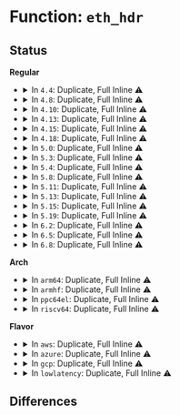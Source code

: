# Function: <code>eth_hdr</code>

## Status
<b>Regular</b>
<ul>
<li>
<details>
<summary>In <code>4.4</code>: Duplicate, Full Inline ⚠️</summary>

**Collision:** Static Duplication

**Inline:** Full

**Transformation:** False

**Instances:**

```
In net/core/flow_dissector.c (0)
Location: include/linux/if_ether.h:26
Inline: True
```
```
In net/core/dev.c (0)
Location: include/linux/if_ether.h:26
Inline: True
```
```
In net/ethernet/eth.c (0)
Location: include/linux/if_ether.h:26
Inline: True
```
```
In net/packet/af_packet.c (0)
Location: include/linux/if_ether.h:26
Inline: True
```
```
In net/8021q/vlan_core.c (0)
Location: include/linux/if_ether.h:26
Inline: True
```
</details>
</li>
<li>
<details>
<summary>In <code>4.8</code>: Duplicate, Full Inline ⚠️</summary>

**Collision:** Static Duplication

**Inline:** Full

**Transformation:** False

**Instances:**

```
In net/core/flow_dissector.c (ffffffff81779832)
Location: include/linux/if_ether.h:26
Inline: True
Inline callers:
  - net/core/flow_dissector.c:__skb_flow_dissect
```
```
In net/core/dev.c (ffffffff8177fe6e)
Location: include/linux/if_ether.h:26
Inline: True
Inline callers:
  - net/core/dev.c:__dev_forward_skb
```
```
In net/ethernet/eth.c (ffffffff817aca85)
Location: include/linux/if_ether.h:26
Inline: True
Inline callers:
  - net/ethernet/eth.c:eth_header_parse
```
```
In net/packet/af_packet.c (ffffffff81879c87)
Location: include/linux/if_ether.h:26
Inline: True
Inline callers:
  - net/packet/af_packet.c:packet_sendmsg
  - net/packet/af_packet.c:tpacket_snd
  - net/packet/af_packet.c:tpacket_snd
  - net/packet/af_packet.c:packet_sendmsg_spkt
```
```
In net/8021q/vlan_core.c (ffffffff8187b1c4)
Location: include/linux/if_ether.h:26
Inline: True
Inline callers:
  - net/8021q/vlan_core.c:vlan_do_receive
```
</details>
</li>
<li>
<details>
<summary>In <code>4.10</code>: Duplicate, Full Inline ⚠️</summary>

**Collision:** Static Duplication

**Inline:** Full

**Transformation:** False

**Instances:**

```
In net/core/flow_dissector.c (ffffffff817a694a)
Location: include/linux/if_ether.h:26
Inline: True
Inline callers:
  - net/core/flow_dissector.c:__skb_flow_dissect
```
```
In net/core/dev.c (ffffffff817ad53d)
Location: include/linux/if_ether.h:26
Inline: True
Inline callers:
  - net/core/dev.c:__dev_forward_skb
```
```
In net/ethernet/eth.c (ffffffff817dc075)
Location: include/linux/if_ether.h:26
Inline: True
Inline callers:
  - net/ethernet/eth.c:eth_header_parse
```
```
In net/packet/af_packet.c (ffffffff818ae384)
Location: include/linux/if_ether.h:26
Inline: True
Inline callers:
  - net/packet/af_packet.c:packet_sendmsg
  - net/packet/af_packet.c:tpacket_snd
  - net/packet/af_packet.c:tpacket_snd
  - net/packet/af_packet.c:packet_sendmsg_spkt
```
```
In net/8021q/vlan_core.c (ffffffff818afa84)
Location: include/linux/if_ether.h:26
Inline: True
Inline callers:
  - net/8021q/vlan_core.c:vlan_do_receive
```
</details>
</li>
<li>
<details>
<summary>In <code>4.13</code>: Duplicate, Full Inline ⚠️</summary>

**Collision:** Static Duplication

**Inline:** Full

**Transformation:** False

**Instances:**

```
In net/core/flow_dissector.c (ffffffff817c4afe)
Location: include/linux/if_ether.h:26
Inline: True
Inline callers:
  - net/core/flow_dissector.c:__skb_flow_dissect
```
```
In net/core/dev.c (ffffffff817cc0ed)
Location: include/linux/if_ether.h:26
Inline: True
Inline callers:
  - net/core/dev.c:__dev_forward_skb
```
```
In net/ethernet/eth.c (ffffffff817fb675)
Location: include/linux/if_ether.h:26
Inline: True
Inline callers:
  - net/ethernet/eth.c:eth_header_parse
```
```
In net/packet/af_packet.c (ffffffff818d4d8b)
Location: include/linux/if_ether.h:26
Inline: True
Inline callers:
  - net/packet/af_packet.c:packet_sendmsg
  - net/packet/af_packet.c:tpacket_snd
  - net/packet/af_packet.c:tpacket_snd
  - net/packet/af_packet.c:packet_sendmsg_spkt
```
```
In net/8021q/vlan_core.c (ffffffff818d624c)
Location: include/linux/if_ether.h:26
Inline: True
Inline callers:
  - net/8021q/vlan_core.c:vlan_do_receive
```
</details>
</li>
<li>
<details>
<summary>In <code>4.15</code>: Duplicate, Full Inline ⚠️</summary>

**Collision:** Static Duplication

**Inline:** Full

**Transformation:** False

**Instances:**

```
In net/core/flow_dissector.c (ffffffff8183e451)
Location: include/linux/if_ether.h:26
Inline: True
Inline callers:
  - net/core/flow_dissector.c:__skb_flow_dissect
```
```
In net/core/dev.c (ffffffff81845739)
Location: include/linux/if_ether.h:26
Inline: True
Inline callers:
  - net/core/dev.c:__dev_forward_skb
```
```
In net/ethernet/eth.c (ffffffff81879025)
Location: include/linux/if_ether.h:26
Inline: True
Inline callers:
  - net/ethernet/eth.c:eth_header_parse
```
```
In net/ipv6/addrconf.c (ffffffff81915f78)
Location: include/linux/if_ether.h:26
Inline: True
Inline callers:
  - net/ipv6/addrconf.c:addrconf_dad_failure
```
```
In net/ipv6/ndisc.c (ffffffff81929196)
Location: include/linux/if_ether.h:26
Inline: True
Inline callers:
  - net/ipv6/ndisc.c:ndisc_recv_na
```
```
In net/packet/af_packet.c (ffffffff8195980d)
Location: include/linux/if_ether.h:26
Inline: True
Inline callers:
  - net/packet/af_packet.c:packet_sendmsg
  - net/packet/af_packet.c:tpacket_snd
  - net/packet/af_packet.c:tpacket_snd
  - net/packet/af_packet.c:packet_sendmsg_spkt
```
```
In net/8021q/vlan_core.c (ffffffff8195bf14)
Location: include/linux/if_ether.h:26
Inline: True
Inline callers:
  - net/8021q/vlan_core.c:vlan_do_receive
```
</details>
</li>
<li>
<details>
<summary>In <code>4.18</code>: Duplicate, Full Inline ⚠️</summary>

**Collision:** Static Duplication

**Inline:** Full

**Transformation:** False

**Instances:**

```
In net/core/flow_dissector.c (ffffffff81888c8b)
Location: include/linux/if_ether.h:26
Inline: True
Inline callers:
  - net/core/flow_dissector.c:__skb_flow_dissect
```
```
In net/core/dev.c (ffffffff8188ed20)
Location: include/linux/if_ether.h:26
Inline: True
Inline callers:
  - net/core/dev.c:__dev_forward_skb
```
```
In net/ethernet/eth.c (ffffffff818caa15)
Location: include/linux/if_ether.h:26
Inline: True
Inline callers:
  - net/ethernet/eth.c:eth_header_parse
```
```
In net/ipv6/addrconf.c (ffffffff8196f442)
Location: include/linux/if_ether.h:26
Inline: True
Inline callers:
  - net/ipv6/addrconf.c:addrconf_dad_failure
```
```
In net/ipv6/ndisc.c (ffffffff8198295f)
Location: include/linux/if_ether.h:26
Inline: True
Inline callers:
  - net/ipv6/ndisc.c:ndisc_recv_na
```
```
In net/packet/af_packet.c (ffffffff819b04b4)
Location: include/linux/if_ether.h:26
Inline: True
Inline callers:
  - net/packet/af_packet.c:packet_sendmsg
  - net/packet/af_packet.c:tpacket_snd
  - net/packet/af_packet.c:tpacket_snd
  - net/packet/af_packet.c:packet_sendmsg_spkt
```
```
In net/8021q/vlan_core.c (ffffffff819b561a)
Location: include/linux/if_ether.h:26
Inline: True
Inline callers:
  - net/8021q/vlan_core.c:vlan_do_receive
```
</details>
</li>
<li>
<details>
<summary>In <code>5.0</code>: Duplicate, Full Inline ⚠️</summary>

**Collision:** Static Duplication

**Inline:** Full

**Transformation:** False

**Instances:**

```
In net/core/flow_dissector.c (ffffffff818aa0a7)
Location: include/linux/if_ether.h:26
Inline: True
Inline callers:
  - net/core/flow_dissector.c:__skb_flow_dissect
```
```
In net/core/dev.c (ffffffff818afdc0)
Location: include/linux/if_ether.h:26
Inline: True
Inline callers:
  - net/core/dev.c:__dev_forward_skb
```
```
In net/ethernet/eth.c (ffffffff818f5ae5)
Location: include/linux/if_ether.h:26
Inline: True
Inline callers:
  - net/ethernet/eth.c:eth_header_parse
```
```
In net/ipv6/addrconf.c (ffffffff819a4ff2)
Location: include/linux/if_ether.h:26
Inline: True
Inline callers:
  - net/ipv6/addrconf.c:addrconf_dad_failure
```
```
In net/ipv6/ndisc.c (ffffffff819b8fff)
Location: include/linux/if_ether.h:26
Inline: True
Inline callers:
  - net/ipv6/ndisc.c:ndisc_recv_na
```
```
In net/packet/af_packet.c (ffffffff819e7cbb)
Location: include/linux/if_ether.h:26
Inline: True
Inline callers:
  - net/packet/af_packet.c:packet_sendmsg
  - net/packet/af_packet.c:tpacket_snd
  - net/packet/af_packet.c:tpacket_snd
  - net/packet/af_packet.c:packet_sendmsg_spkt
```
```
In net/8021q/vlan_core.c (ffffffff819ec8e5)
Location: include/linux/if_ether.h:26
Inline: True
Inline callers:
  - net/8021q/vlan_core.c:vlan_do_receive
```
</details>
</li>
<li>
<details>
<summary>In <code>5.3</code>: Duplicate, Full Inline ⚠️</summary>

**Collision:** Static Duplication

**Inline:** Full

**Transformation:** False

**Instances:**

```
In net/core/skbuff.c (ffffffff818ea436)
Location: include/linux/if_ether.h:22
Inline: True
Inline callers:
  - net/core/skbuff.c:skb_mpls_push
```
```
In net/core/flow_dissector.c (ffffffff818f5389)
Location: include/linux/if_ether.h:22
Inline: True
Inline callers:
  - net/core/flow_dissector.c:__skb_flow_dissect
```
```
In net/core/dev.c (ffffffff818fbc1c)
Location: include/linux/if_ether.h:22
Inline: True
Inline callers:
  - net/core/dev.c:__dev_forward_skb
```
```
In net/ethernet/eth.c (ffffffff81955115)
Location: include/linux/if_ether.h:22
Inline: True
Inline callers:
  - net/ethernet/eth.c:eth_header_parse_protocol
  - net/ethernet/eth.c:eth_header_parse
```
```
In net/xfrm/xfrm_input.c (ffffffff819f4f33)
Location: include/linux/if_ether.h:22
Inline: True
```
```
In net/ipv6/addrconf.c (ffffffff81a11432)
Location: include/linux/if_ether.h:22
Inline: True
Inline callers:
  - net/ipv6/addrconf.c:addrconf_dad_failure
```
```
In net/ipv6/ndisc.c (ffffffff81a27b09)
Location: include/linux/if_ether.h:22
Inline: True
Inline callers:
  - net/ipv6/ndisc.c:ndisc_recv_na
```
```
In net/packet/af_packet.c (ffffffff81a54852)
Location: include/linux/if_ether.h:22
Inline: True
Inline callers:
  - net/packet/af_packet.c:packet_snd
  - net/packet/af_packet.c:tpacket_snd
  - net/packet/af_packet.c:packet_sendmsg_spkt
```
```
In net/8021q/vlan_core.c (ffffffff81a5ba8f)
Location: include/linux/if_ether.h:22
Inline: True
Inline callers:
  - net/8021q/vlan_core.c:vlan_do_receive
```
</details>
</li>
<li>
<details>
<summary>In <code>5.4</code>: Duplicate, Full Inline ⚠️</summary>

**Collision:** Static Duplication

**Inline:** Full

**Transformation:** False

**Instances:**

```
In net/core/skbuff.c (ffffffff8191c5b2)
Location: include/linux/if_ether.h:22
Inline: True
Inline callers:
  - net/core/skbuff.c:skb_mpls_push
```
```
In net/core/flow_dissector.c (ffffffff81927267)
Location: include/linux/if_ether.h:22
Inline: True
Inline callers:
  - net/core/flow_dissector.c:__skb_flow_dissect
```
```
In net/core/dev.c (ffffffff8192e1ec)
Location: include/linux/if_ether.h:22
Inline: True
Inline callers:
  - net/core/dev.c:__dev_forward_skb
```
```
In net/ethernet/eth.c (ffffffff8198b5b5)
Location: include/linux/if_ether.h:22
Inline: True
Inline callers:
  - net/ethernet/eth.c:eth_header_parse_protocol
  - net/ethernet/eth.c:eth_header_parse
```
```
In net/xfrm/xfrm_input.c (ffffffff81a2bbe3)
Location: include/linux/if_ether.h:22
Inline: True
```
```
In net/ipv6/addrconf.c (ffffffff81a480a1)
Location: include/linux/if_ether.h:22
Inline: True
Inline callers:
  - net/ipv6/addrconf.c:addrconf_dad_failure
```
```
In net/ipv6/ndisc.c (ffffffff81a5e569)
Location: include/linux/if_ether.h:22
Inline: True
Inline callers:
  - net/ipv6/ndisc.c:ndisc_recv_na
```
```
In net/packet/af_packet.c (ffffffff81a8b442)
Location: include/linux/if_ether.h:22
Inline: True
Inline callers:
  - net/packet/af_packet.c:packet_snd
  - net/packet/af_packet.c:tpacket_snd
  - net/packet/af_packet.c:packet_sendmsg_spkt
```
```
In net/8021q/vlan_core.c (ffffffff81a92808)
Location: include/linux/if_ether.h:22
Inline: True
Inline callers:
  - net/8021q/vlan_core.c:vlan_do_receive
```
</details>
</li>
<li>
<details>
<summary>In <code>5.8</code>: Duplicate, Full Inline ⚠️</summary>

**Collision:** Static Duplication

**Inline:** Full

**Transformation:** False

**Instances:**

```
In net/core/skbuff.c (ffffffff819f0709)
Location: include/linux/if_ether.h:22
Inline: True
Inline callers:
  - net/core/skbuff.c:skb_mpls_push
```
```
In net/core/flow_dissector.c (ffffffff819fb6c4)
Location: include/linux/if_ether.h:22
Inline: True
Inline callers:
  - net/core/flow_dissector.c:__skb_flow_dissect
```
```
In net/core/dev.c (ffffffff81a023a9)
Location: include/linux/if_ether.h:22
Inline: True
Inline callers:
  - net/core/dev.c:__dev_forward_skb
```
```
In net/ethernet/eth.c (ffffffff81a632b5)
Location: include/linux/if_ether.h:22
Inline: True
Inline callers:
  - net/ethernet/eth.c:eth_header_parse_protocol
  - net/ethernet/eth.c:eth_header_parse
```
```
In net/xfrm/xfrm_input.c (ffffffff81b1ddc2)
Location: include/linux/if_ether.h:22
Inline: True
Inline callers:
  - net/xfrm/xfrm_input.c:xfrm6_remove_tunnel_encap
  - net/xfrm/xfrm_input.c:xfrm4_remove_tunnel_encap
```
```
In net/ipv6/addrconf.c (ffffffff81b3eb6b)
Location: include/linux/if_ether.h:22
Inline: True
Inline callers:
  - net/ipv6/addrconf.c:addrconf_dad_failure
```
```
In net/ipv6/ndisc.c (ffffffff81b5733f)
Location: include/linux/if_ether.h:22
Inline: True
Inline callers:
  - net/ipv6/ndisc.c:ndisc_recv_na
```
```
In net/packet/af_packet.c (ffffffff81b87260)
Location: include/linux/if_ether.h:22
Inline: True
Inline callers:
  - net/packet/af_packet.c:packet_snd
  - net/packet/af_packet.c:tpacket_snd
  - net/packet/af_packet.c:packet_sendmsg_spkt
```
```
In net/8021q/vlan_core.c (ffffffff81b8dcbb)
Location: include/linux/if_ether.h:22
Inline: True
Inline callers:
  - net/8021q/vlan_core.c:vlan_do_receive
```
</details>
</li>
<li>
<details>
<summary>In <code>5.11</code>: Duplicate, Full Inline ⚠️</summary>

**Collision:** Static Duplication

**Inline:** Full

**Transformation:** False

**Instances:**

```
In net/core/skbuff.c (ffffffff819f045e)
Location: include/linux/if_ether.h:22
Inline: True
Inline callers:
  - net/core/skbuff.c:skb_mpls_push
```
```
In net/core/flow_dissector.c (ffffffff819fb39d)
Location: include/linux/if_ether.h:22
Inline: True
Inline callers:
  - net/core/flow_dissector.c:__skb_flow_dissect
```
```
In net/core/dev.c (ffffffff81a02ba9)
Location: include/linux/if_ether.h:22
Inline: True
Inline callers:
  - net/core/dev.c:__dev_forward_skb
```
```
In net/core/filter.c (ffffffff81a30fe0)
Location: include/linux/if_ether.h:22
Inline: True
Inline callers:
  - net/core/filter.c:__bpf_redirect_neigh
```
```
In net/ethernet/eth.c (ffffffff81a6b405)
Location: include/linux/if_ether.h:22
Inline: True
Inline callers:
  - net/ethernet/eth.c:eth_header_parse_protocol
  - net/ethernet/eth.c:eth_header_parse
```
```
In net/xfrm/xfrm_input.c (ffffffff81b2c690)
Location: include/linux/if_ether.h:22
Inline: True
Inline callers:
  - net/xfrm/xfrm_input.c:xfrm6_remove_tunnel_encap
  - net/xfrm/xfrm_input.c:xfrm4_remove_tunnel_encap
```
```
In net/ipv6/addrconf.c (ffffffff81c32c15)
Location: include/linux/if_ether.h:22
Inline: True
Inline callers:
  - net/ipv6/addrconf.c:addrconf_dad_failure
```
```
In net/ipv6/ndisc.c (ffffffff81c32e3c)
Location: include/linux/if_ether.h:22
Inline: True
Inline callers:
  - net/ipv6/ndisc.c:ndisc_recv_na
```
```
In net/packet/af_packet.c (ffffffff81b96db9)
Location: include/linux/if_ether.h:22
Inline: True
Inline callers:
  - net/packet/af_packet.c:packet_snd
  - net/packet/af_packet.c:tpacket_snd
  - net/packet/af_packet.c:packet_sendmsg_spkt
```
```
In net/8021q/vlan_core.c (ffffffff81b9d98a)
Location: include/linux/if_ether.h:22
Inline: True
Inline callers:
  - net/8021q/vlan_core.c:vlan_do_receive
```
</details>
</li>
<li>
<details>
<summary>In <code>5.13</code>: Duplicate, Full Inline ⚠️</summary>

**Collision:** Static Duplication

**Inline:** Full

**Transformation:** False

**Instances:**

```
In net/core/skbuff.c (ffffffff819d4da2)
Location: include/linux/if_ether.h:22
Inline: True
Inline callers:
  - net/core/skbuff.c:skb_mpls_push
```
```
In net/core/flow_dissector.c (ffffffff819e161b)
Location: include/linux/if_ether.h:22
Inline: True
Inline callers:
  - net/core/flow_dissector.c:__skb_flow_dissect
```
```
In net/core/dev.c (ffffffff819e71b7)
Location: include/linux/if_ether.h:22
Inline: True
Inline callers:
  - net/core/dev.c:__dev_forward_skb2
```
```
In net/core/filter.c (ffffffff81a18020)
Location: include/linux/if_ether.h:22
Inline: True
Inline callers:
  - net/core/filter.c:__bpf_redirect_neigh
```
```
In net/ethernet/eth.c (ffffffff81a53b25)
Location: include/linux/if_ether.h:22
Inline: True
Inline callers:
  - net/ethernet/eth.c:eth_header_parse_protocol
  - net/ethernet/eth.c:eth_header_parse
```
```
In net/xfrm/xfrm_input.c (ffffffff81b1a2ec)
Location: include/linux/if_ether.h:22
Inline: True
Inline callers:
  - net/xfrm/xfrm_input.c:xfrm6_remove_tunnel_encap
  - net/xfrm/xfrm_input.c:xfrm4_remove_tunnel_encap
```
```
In net/ipv6/addrconf.c (ffffffff81c24f3b)
Location: include/linux/if_ether.h:22
Inline: True
Inline callers:
  - net/ipv6/addrconf.c:addrconf_dad_failure
```
```
In net/ipv6/ndisc.c (ffffffff81c2513d)
Location: include/linux/if_ether.h:22
Inline: True
Inline callers:
  - net/ipv6/ndisc.c:ndisc_recv_na
```
```
In net/packet/af_packet.c (ffffffff81b85dbe)
Location: include/linux/if_ether.h:22
Inline: True
Inline callers:
  - net/packet/af_packet.c:packet_snd
  - net/packet/af_packet.c:tpacket_snd
  - net/packet/af_packet.c:packet_sendmsg_spkt
```
```
In net/8021q/vlan_core.c (ffffffff81b8cab3)
Location: include/linux/if_ether.h:22
Inline: True
Inline callers:
  - net/8021q/vlan_core.c:vlan_do_receive
```
</details>
</li>
<li>
<details>
<summary>In <code>5.15</code>: Duplicate, Full Inline ⚠️</summary>

**Collision:** Static Duplication

**Inline:** Full

**Transformation:** False

**Instances:**

```
In net/core/skbuff.c (ffffffff81a84b32)
Location: include/linux/if_ether.h:22
Inline: True
Inline callers:
  - net/core/skbuff.c:skb_mpls_push
```
```
In net/core/flow_dissector.c (ffffffff81a91a5c)
Location: include/linux/if_ether.h:22
Inline: True
Inline callers:
  - net/core/flow_dissector.c:__skb_flow_dissect
```
```
In net/core/dev.c (ffffffff81a97b67)
Location: include/linux/if_ether.h:22
Inline: True
Inline callers:
  - net/core/dev.c:__dev_forward_skb2
```
```
In net/core/filter.c (ffffffff81acb730)
Location: include/linux/if_ether.h:22
Inline: True
Inline callers:
  - net/core/filter.c:__bpf_redirect_neigh
```
```
In net/ethernet/eth.c (ffffffff81b0c835)
Location: include/linux/if_ether.h:22
Inline: True
Inline callers:
  - net/ethernet/eth.c:eth_header_parse_protocol
  - net/ethernet/eth.c:eth_header_parse
```
```
In net/xfrm/xfrm_input.c (ffffffff81bde90c)
Location: include/linux/if_ether.h:22
Inline: True
Inline callers:
  - net/xfrm/xfrm_input.c:xfrm6_remove_tunnel_encap
  - net/xfrm/xfrm_input.c:xfrm4_remove_tunnel_encap
```
```
In net/ipv6/addrconf.c (ffffffff81d3fa4c)
Location: include/linux/if_ether.h:22
Inline: True
Inline callers:
  - net/ipv6/addrconf.c:addrconf_dad_failure
```
```
In net/ipv6/ndisc.c (ffffffff81d4052a)
Location: include/linux/if_ether.h:22
Inline: True
Inline callers:
  - net/ipv6/ndisc.c:ndisc_recv_na
```
```
In net/packet/af_packet.c (ffffffff81c52164)
Location: include/linux/if_ether.h:22
Inline: True
Inline callers:
  - net/packet/af_packet.c:packet_snd
  - net/packet/af_packet.c:tpacket_snd
  - net/packet/af_packet.c:packet_sendmsg_spkt
```
```
In net/8021q/vlan_core.c (ffffffff81c58e73)
Location: include/linux/if_ether.h:22
Inline: True
Inline callers:
  - net/8021q/vlan_core.c:vlan_do_receive
```
</details>
</li>
<li>
<details>
<summary>In <code>5.19</code>: Duplicate, Full Inline ⚠️</summary>

**Collision:** Static Duplication

**Inline:** Full

**Transformation:** False

**Instances:**

```
In net/core/skbuff.c (ffffffff81bfab18)
Location: include/linux/if_ether.h:22
Inline: True
Inline callers:
  - net/core/skbuff.c:skb_mpls_push
```
```
In net/core/flow_dissector.c (ffffffff81c07caa)
Location: include/linux/if_ether.h:22
Inline: True
Inline callers:
  - net/core/flow_dissector.c:__skb_flow_dissect
```
```
In net/core/dev.c (ffffffff81c1171b)
Location: include/linux/if_ether.h:22
Inline: True
Inline callers:
  - net/core/dev.c:__dev_forward_skb2
```
```
In net/core/filter.c (ffffffff81c47350)
Location: include/linux/if_ether.h:22
Inline: True
Inline callers:
  - net/core/filter.c:__bpf_redirect_neigh
```
```
In net/ethernet/eth.c (ffffffff81c93165)
Location: include/linux/if_ether.h:22
Inline: True
Inline callers:
  - net/ethernet/eth.c:eth_header_parse_protocol
  - net/ethernet/eth.c:eth_header_parse
```
```
In net/xfrm/xfrm_input.c (ffffffff81d75762)
Location: include/linux/if_ether.h:22
Inline: True
Inline callers:
  - net/xfrm/xfrm_input.c:xfrm6_remove_tunnel_encap
  - net/xfrm/xfrm_input.c:xfrm4_remove_tunnel_encap
```
```
In net/ipv6/addrconf.c (ffffffff81f0c3c0)
Location: include/linux/if_ether.h:22
Inline: True
Inline callers:
  - net/ipv6/addrconf.c:addrconf_dad_failure
```
```
In net/ipv6/ndisc.c (ffffffff81f0cef5)
Location: include/linux/if_ether.h:22
Inline: True
Inline callers:
  - net/ipv6/ndisc.c:ndisc_recv_na
```
```
In net/packet/af_packet.c (ffffffff81df44c9)
Location: include/linux/if_ether.h:22
Inline: True
Inline callers:
  - net/packet/af_packet.c:packet_snd
  - net/packet/af_packet.c:tpacket_snd
  - net/packet/af_packet.c:packet_sendmsg_spkt
```
```
In net/8021q/vlan_core.c (ffffffff81dfa526)
Location: include/linux/if_ether.h:22
Inline: True
Inline callers:
  - net/8021q/vlan_core.c:vlan_do_receive
```
</details>
</li>
<li>
<details>
<summary>In <code>6.2</code>: Duplicate, Full Inline ⚠️</summary>

**Collision:** Static Duplication

**Inline:** Full

**Transformation:** False

**Instances:**

```
In net/core/skbuff.c (ffffffff81da99a9)
Location: include/linux/if_ether.h:22
Inline: True
Inline callers:
  - net/core/skbuff.c:skb_mpls_push
```
```
In net/core/flow_dissector.c (ffffffff81db7766)
Location: include/linux/if_ether.h:22
Inline: True
Inline callers:
  - net/core/flow_dissector.c:__skb_flow_dissect
```
```
In net/core/dev.c (ffffffff81dc12cc)
Location: include/linux/if_ether.h:22
Inline: True
Inline callers:
  - net/core/dev.c:__dev_forward_skb2
```
```
In net/core/filter.c (ffffffff81dfb8b0)
Location: include/linux/if_ether.h:22
Inline: True
Inline callers:
  - net/core/filter.c:__bpf_redirect_neigh
```
```
In net/ethernet/eth.c (ffffffff81e4e7a5)
Location: include/linux/if_ether.h:22
Inline: True
Inline callers:
  - net/ethernet/eth.c:eth_header_parse_protocol
  - net/ethernet/eth.c:eth_header_parse
```
```
In net/xfrm/xfrm_input.c (ffffffff81f41d7f)
Location: include/linux/if_ether.h:22
Inline: True
Inline callers:
  - net/xfrm/xfrm_input.c:xfrm6_remove_tunnel_encap
  - net/xfrm/xfrm_input.c:xfrm4_remove_tunnel_encap
```
```
In net/ipv6/addrconf.c (ffffffff81f68a5f)
Location: include/linux/if_ether.h:22
Inline: True
Inline callers:
  - net/ipv6/addrconf.c:addrconf_dad_failure
```
```
In net/ipv6/ndisc.c (ffffffff81f8470a)
Location: include/linux/if_ether.h:22
Inline: True
Inline callers:
  - net/ipv6/ndisc.c:ndisc_recv_na
```
```
In net/packet/af_packet.c (ffffffff81fc923c)
Location: include/linux/if_ether.h:22
Inline: True
Inline callers:
  - net/packet/af_packet.c:packet_snd
  - net/packet/af_packet.c:tpacket_snd
  - net/packet/af_packet.c:packet_sendmsg_spkt
```
```
In net/8021q/vlan_core.c (ffffffff81fcec47)
Location: include/linux/if_ether.h:22
Inline: True
Inline callers:
  - net/8021q/vlan_core.c:vlan_do_receive
```
</details>
</li>
<li>
<details>
<summary>In <code>6.5</code>: Duplicate, Full Inline ⚠️</summary>

**Collision:** Static Duplication

**Inline:** Full

**Transformation:** False

**Instances:**

```
In net/core/skbuff.c (ffffffff81e184a9)
Location: include/linux/if_ether.h:22
Inline: True
Inline callers:
  - net/core/skbuff.c:skb_mpls_push
```
```
In net/core/flow_dissector.c (ffffffff81e27d12)
Location: include/linux/if_ether.h:22
Inline: True
Inline callers:
  - net/core/flow_dissector.c:__skb_flow_dissect
```
```
In net/core/dev.c (ffffffff81e310ec)
Location: include/linux/if_ether.h:22
Inline: True
Inline callers:
  - net/core/dev.c:__dev_forward_skb2
```
```
In net/core/filter.c (ffffffff81e6c7b0)
Location: include/linux/if_ether.h:22
Inline: True
Inline callers:
  - net/core/filter.c:__bpf_redirect_neigh
```
```
In net/ethernet/eth.c (ffffffff81ea9e45)
Location: include/linux/if_ether.h:22
Inline: True
Inline callers:
  - net/ethernet/eth.c:eth_header_parse_protocol
  - net/ethernet/eth.c:eth_header_parse
```
```
In net/xfrm/xfrm_input.c (ffffffff81fa1611)
Location: include/linux/if_ether.h:22
Inline: True
Inline callers:
  - net/xfrm/xfrm_input.c:xfrm6_remove_tunnel_encap
  - net/xfrm/xfrm_input.c:xfrm4_remove_tunnel_encap
```
```
In net/ipv6/addrconf.c (ffffffff81fc8b3c)
Location: include/linux/if_ether.h:22
Inline: True
Inline callers:
  - net/ipv6/addrconf.c:addrconf_dad_failure
```
```
In net/ipv6/ndisc.c (ffffffff81fe4a57)
Location: include/linux/if_ether.h:22
Inline: True
Inline callers:
  - net/ipv6/ndisc.c:ndisc_recv_na
```
```
In net/packet/af_packet.c (ffffffff8202995e)
Location: include/linux/if_ether.h:22
Inline: True
Inline callers:
  - net/packet/af_packet.c:packet_snd
  - net/packet/af_packet.c:tpacket_snd
  - net/packet/af_packet.c:packet_sendmsg_spkt
```
```
In net/8021q/vlan_core.c (ffffffff8204a47c)
Location: include/linux/if_ether.h:22
Inline: True
Inline callers:
  - net/8021q/vlan_core.c:vlan_do_receive
```
</details>
</li>
<li>
<details>
<summary>In <code>6.8</code>: Duplicate, Full Inline ⚠️</summary>

**Collision:** Static Duplication

**Inline:** Full

**Transformation:** False

**Instances:**

```
In drivers/net/netkit.c (ffffffff81ce53bc)
Location: include/linux/if_ether.h:22
Inline: True
Inline callers:
  - drivers/net/netkit.c:netkit_xmit
```
```
In net/core/skbuff.c (ffffffff81ed5949)
Location: include/linux/if_ether.h:22
Inline: True
Inline callers:
  - net/core/skbuff.c:skb_mpls_push
```
```
In net/core/flow_dissector.c (ffffffff81ee5cc2)
Location: include/linux/if_ether.h:22
Inline: True
Inline callers:
  - net/core/flow_dissector.c:__skb_flow_dissect
```
```
In net/core/dev.c (ffffffff81eed5f9)
Location: include/linux/if_ether.h:22
Inline: True
Inline callers:
  - net/core/dev.c:__dev_forward_skb2
```
```
In net/core/filter.c (ffffffff81f2c090)
Location: include/linux/if_ether.h:22
Inline: True
Inline callers:
  - net/core/filter.c:__bpf_redirect_neigh
```
```
In net/ethernet/eth.c (ffffffff81f6c905)
Location: include/linux/if_ether.h:22
Inline: True
Inline callers:
  - net/ethernet/eth.c:eth_header_parse_protocol
  - net/ethernet/eth.c:eth_header_parse
```
```
In net/xfrm/xfrm_input.c (ffffffff8206e931)
Location: include/linux/if_ether.h:22
Inline: True
Inline callers:
  - net/xfrm/xfrm_input.c:xfrm6_remove_tunnel_encap
  - net/xfrm/xfrm_input.c:xfrm4_remove_tunnel_encap
```
```
In net/ipv6/addrconf.c (ffffffff8209629c)
Location: include/linux/if_ether.h:22
Inline: True
Inline callers:
  - net/ipv6/addrconf.c:addrconf_dad_failure
```
```
In net/ipv6/ndisc.c (ffffffff820b295b)
Location: include/linux/if_ether.h:22
Inline: True
Inline callers:
  - net/ipv6/ndisc.c:ndisc_recv_na
```
```
In net/packet/af_packet.c (ffffffff820f9425)
Location: include/linux/if_ether.h:22
Inline: True
Inline callers:
  - net/packet/af_packet.c:packet_snd
  - net/packet/af_packet.c:tpacket_snd
  - net/packet/af_packet.c:packet_sendmsg_spkt
```
```
In net/8021q/vlan_core.c (ffffffff8211c8e8)
Location: include/linux/if_ether.h:22
Inline: True
Inline callers:
  - net/8021q/vlan_core.c:vlan_do_receive
```
</details>
</li>
</ul>
<b>Arch</b>
<ul>
<li>
<details>
<summary>In <code>arm64</code>: Duplicate, Full Inline ⚠️</summary>

**Collision:** Static Duplication

**Inline:** Full

**Transformation:** False

**Instances:**

```
In net/core/skbuff.c (ffff800010bb6b94)
Location: include/linux/if_ether.h:22
Inline: True
Inline callers:
  - net/core/skbuff.c:skb_mpls_push
```
```
In net/core/flow_dissector.c (ffff800010bc37e0)
Location: include/linux/if_ether.h:22
Inline: True
Inline callers:
  - net/core/flow_dissector.c:__skb_flow_dissect
```
```
In net/core/dev.c (ffff800010bcd648)
Location: include/linux/if_ether.h:22
Inline: True
Inline callers:
  - net/core/dev.c:__dev_forward_skb
```
```
In net/ethernet/eth.c (ffff800010c36410)
Location: include/linux/if_ether.h:22
Inline: True
Inline callers:
  - net/ethernet/eth.c:eth_header_parse_protocol
  - net/ethernet/eth.c:eth_header_parse
```
```
In net/xfrm/xfrm_input.c (ffff800010cea608)
Location: include/linux/if_ether.h:22
Inline: True
```
```
In net/ipv6/addrconf.c (ffff800010d08e2c)
Location: include/linux/if_ether.h:22
Inline: True
Inline callers:
  - net/ipv6/addrconf.c:addrconf_dad_failure
```
```
In net/ipv6/ndisc.c (ffff800010d222e0)
Location: include/linux/if_ether.h:22
Inline: True
Inline callers:
  - net/ipv6/ndisc.c:ndisc_recv_na
```
```
In net/packet/af_packet.c (ffff800010d59f48)
Location: include/linux/if_ether.h:22
Inline: True
Inline callers:
  - net/packet/af_packet.c:packet_snd
  - net/packet/af_packet.c:tpacket_snd
  - net/packet/af_packet.c:packet_sendmsg_spkt
```
```
In net/8021q/vlan_core.c (ffff800010d60448)
Location: include/linux/if_ether.h:22
Inline: True
Inline callers:
  - net/8021q/vlan_core.c:vlan_do_receive
```
</details>
</li>
<li>
<details>
<summary>In <code>armhf</code>: Duplicate, Full Inline ⚠️</summary>

**Collision:** Static Duplication

**Inline:** Full

**Transformation:** False

**Instances:**

```
In net/core/skbuff.c (c0cd39f0)
Location: include/linux/if_ether.h:22
Inline: True
Inline callers:
  - net/core/skbuff.c:skb_mpls_push
```
```
In net/core/flow_dissector.c (c0cdeadc)
Location: include/linux/if_ether.h:22
Inline: True
Inline callers:
  - net/core/flow_dissector.c:__skb_flow_dissect
```
```
In net/core/dev.c (c0ce78bc)
Location: include/linux/if_ether.h:22
Inline: True
Inline callers:
  - net/core/dev.c:__dev_forward_skb
```
```
In net/ethernet/eth.c (c0d48ea0)
Location: include/linux/if_ether.h:22
Inline: True
Inline callers:
  - net/ethernet/eth.c:eth_header_parse_protocol
  - net/ethernet/eth.c:eth_header_parse
```
```
In net/xfrm/xfrm_input.c (c0df24c0)
Location: include/linux/if_ether.h:22
Inline: True
Inline callers:
  - net/xfrm/xfrm_input.c:xfrm_inner_mode_input
```
```
In net/ipv6/addrconf.c (c0e0f3e4)
Location: include/linux/if_ether.h:22
Inline: True
Inline callers:
  - net/ipv6/addrconf.c:addrconf_dad_failure
```
```
In net/ipv6/ndisc.c (c0e27fcc)
Location: include/linux/if_ether.h:22
Inline: True
Inline callers:
  - net/ipv6/ndisc.c:ndisc_rcv
```
```
In net/packet/af_packet.c (c0e589d8)
Location: include/linux/if_ether.h:22
Inline: True
Inline callers:
  - net/packet/af_packet.c:packet_snd
  - net/packet/af_packet.c:tpacket_snd
  - net/packet/af_packet.c:packet_sendmsg_spkt
```
```
In net/8021q/vlan_core.c (c0e6007c)
Location: include/linux/if_ether.h:22
Inline: True
Inline callers:
  - net/8021q/vlan_core.c:vlan_do_receive
```
</details>
</li>
<li>
<details>
<summary>In <code>ppc64el</code>: Duplicate, Full Inline ⚠️</summary>

**Collision:** Static Duplication

**Inline:** Full

**Transformation:** False

**Instances:**

```
In net/core/skbuff.c (c000000000c8e4f0)
Location: include/linux/if_ether.h:22
Inline: True
Inline callers:
  - net/core/skbuff.c:skb_mpls_push
```
```
In net/core/flow_dissector.c (c000000000c9d984)
Location: include/linux/if_ether.h:22
Inline: True
Inline callers:
  - net/core/flow_dissector.c:__skb_flow_dissect
```
```
In net/core/dev.c (c000000000ca7410)
Location: include/linux/if_ether.h:22
Inline: True
Inline callers:
  - net/core/dev.c:__dev_forward_skb
```
```
In net/ethernet/eth.c (c000000000d2e4f8)
Location: include/linux/if_ether.h:22
Inline: True
Inline callers:
  - net/ethernet/eth.c:eth_header_parse_protocol
  - net/ethernet/eth.c:eth_header_parse
```
```
In net/xfrm/xfrm_input.c (c000000000e0e224)
Location: include/linux/if_ether.h:22
Inline: True
```
```
In net/ipv6/addrconf.c (c000000000e33404)
Location: include/linux/if_ether.h:22
Inline: True
Inline callers:
  - net/ipv6/addrconf.c:addrconf_dad_failure
```
```
In net/ipv6/ndisc.c (c000000000e51d64)
Location: include/linux/if_ether.h:22
Inline: True
Inline callers:
  - net/ipv6/ndisc.c:ndisc_recv_na
```
```
In net/packet/af_packet.c (c000000000e941cc)
Location: include/linux/if_ether.h:22
Inline: True
Inline callers:
  - net/packet/af_packet.c:packet_snd
  - net/packet/af_packet.c:tpacket_snd
  - net/packet/af_packet.c:packet_sendmsg_spkt
```
```
In net/8021q/vlan_core.c (c000000000e9b670)
Location: include/linux/if_ether.h:22
Inline: True
Inline callers:
  - net/8021q/vlan_core.c:vlan_do_receive
```
</details>
</li>
<li>
<details>
<summary>In <code>riscv64</code>: Duplicate, Full Inline ⚠️</summary>

**Collision:** Static Duplication

**Inline:** Full

**Transformation:** False

**Instances:**

```
In net/core/skbuff.c (ffffffe000746828)
Location: include/linux/if_ether.h:22
Inline: True
Inline callers:
  - net/core/skbuff.c:skb_mpls_push
```
```
In net/core/flow_dissector.c (ffffffe000750480)
Location: include/linux/if_ether.h:22
Inline: True
Inline callers:
  - net/core/flow_dissector.c:__skb_flow_dissect
```
```
In net/core/dev.c (ffffffe000756daa)
Location: include/linux/if_ether.h:22
Inline: True
Inline callers:
  - net/core/dev.c:__dev_forward_skb
```
```
In net/ethernet/eth.c (ffffffe0007a7d80)
Location: include/linux/if_ether.h:22
Inline: True
Inline callers:
  - net/ethernet/eth.c:eth_header_parse_protocol
  - net/ethernet/eth.c:eth_header_parse
```
```
In net/xfrm/xfrm_input.c (ffffffe0008381e4)
Location: include/linux/if_ether.h:22
Inline: True
```
```
In net/ipv6/addrconf.c (ffffffe000850bb2)
Location: include/linux/if_ether.h:22
Inline: True
Inline callers:
  - net/ipv6/addrconf.c:addrconf_dad_failure
```
```
In net/ipv6/ndisc.c (ffffffe000863ef8)
Location: include/linux/if_ether.h:22
Inline: True
Inline callers:
  - net/ipv6/ndisc.c:ndisc_recv_na
```
```
In net/packet/af_packet.c (ffffffe00088fe46)
Location: include/linux/if_ether.h:22
Inline: True
Inline callers:
  - net/packet/af_packet.c:packet_snd
  - net/packet/af_packet.c:tpacket_snd
  - net/packet/af_packet.c:packet_sendmsg_spkt
```
```
In net/8021q/vlan_core.c (ffffffe000895978)
Location: include/linux/if_ether.h:22
Inline: True
Inline callers:
  - net/8021q/vlan_core.c:vlan_do_receive
```
</details>
</li>
</ul>
<b>Flavor</b>
<ul>
<li>
<details>
<summary>In <code>aws</code>: Duplicate, Full Inline ⚠️</summary>

**Collision:** Static Duplication

**Inline:** Full

**Transformation:** False

**Instances:**

```
In net/core/skbuff.c (ffffffff818bc5b2)
Location: include/linux/if_ether.h:22
Inline: True
Inline callers:
  - net/core/skbuff.c:skb_mpls_push
```
```
In net/core/flow_dissector.c (ffffffff818c7267)
Location: include/linux/if_ether.h:22
Inline: True
Inline callers:
  - net/core/flow_dissector.c:__skb_flow_dissect
```
```
In net/core/dev.c (ffffffff818ce1ec)
Location: include/linux/if_ether.h:22
Inline: True
Inline callers:
  - net/core/dev.c:__dev_forward_skb
```
```
In net/ethernet/eth.c (ffffffff8192b425)
Location: include/linux/if_ether.h:22
Inline: True
Inline callers:
  - net/ethernet/eth.c:eth_header_parse_protocol
  - net/ethernet/eth.c:eth_header_parse
```
```
In net/xfrm/xfrm_input.c (ffffffff819cb273)
Location: include/linux/if_ether.h:22
Inline: True
```
```
In net/ipv6/addrconf.c (ffffffff819e7731)
Location: include/linux/if_ether.h:22
Inline: True
Inline callers:
  - net/ipv6/addrconf.c:addrconf_dad_failure
```
```
In net/ipv6/ndisc.c (ffffffff819fdbf9)
Location: include/linux/if_ether.h:22
Inline: True
Inline callers:
  - net/ipv6/ndisc.c:ndisc_recv_na
```
```
In net/packet/af_packet.c (ffffffff81a2aad2)
Location: include/linux/if_ether.h:22
Inline: True
Inline callers:
  - net/packet/af_packet.c:packet_snd
  - net/packet/af_packet.c:tpacket_snd
  - net/packet/af_packet.c:packet_sendmsg_spkt
```
```
In net/8021q/vlan_core.c (ffffffff81a31e98)
Location: include/linux/if_ether.h:22
Inline: True
Inline callers:
  - net/8021q/vlan_core.c:vlan_do_receive
```
</details>
</li>
<li>
<details>
<summary>In <code>azure</code>: Duplicate, Full Inline ⚠️</summary>

**Collision:** Static Duplication

**Inline:** Full

**Transformation:** False

**Instances:**

```
In drivers/net/vxlan.c (ffffffff81773b2d)
Location: include/linux/if_ether.h:22
Inline: True
Inline callers:
  - drivers/net/vxlan.c:vxlan_xmit
  - drivers/net/vxlan.c:vxlan_xmit
  - drivers/net/vxlan.c:vxlan_xmit
  - drivers/net/vxlan.c:vxlan_xmit_one
  - drivers/net/vxlan.c:route_shortcircuit
  - drivers/net/vxlan.c:route_shortcircuit
  - drivers/net/vxlan.c:route_shortcircuit
  - drivers/net/vxlan.c:neigh_reduce
  - drivers/net/vxlan.c:neigh_reduce
  - drivers/net/vxlan.c:neigh_reduce
  - drivers/net/vxlan.c:neigh_reduce
  - drivers/net/vxlan.c:vxlan_rcv
```
```
In net/core/skbuff.c (ffffffff818764f2)
Location: include/linux/if_ether.h:22
Inline: True
Inline callers:
  - net/core/skbuff.c:skb_mpls_push
```
```
In net/core/flow_dissector.c (ffffffff818811a7)
Location: include/linux/if_ether.h:22
Inline: True
Inline callers:
  - net/core/flow_dissector.c:__skb_flow_dissect
```
```
In net/core/dev.c (ffffffff8188830c)
Location: include/linux/if_ether.h:22
Inline: True
Inline callers:
  - net/core/dev.c:__dev_forward_skb
```
```
In net/ethernet/eth.c (ffffffff818e51d5)
Location: include/linux/if_ether.h:22
Inline: True
Inline callers:
  - net/ethernet/eth.c:eth_header_parse_protocol
  - net/ethernet/eth.c:eth_header_parse
```
```
In net/ipv4/ip_tunnel.c (ffffffff81967ec3)
Location: include/linux/if_ether.h:22
Inline: True
Inline callers:
  - net/ipv4/ip_tunnel.c:ip_tunnel_rcv
```
```
In net/xfrm/xfrm_input.c (ffffffff81988063)
Location: include/linux/if_ether.h:22
Inline: True
```
```
In net/ipv6/addrconf.c (ffffffff819a44f1)
Location: include/linux/if_ether.h:22
Inline: True
Inline callers:
  - net/ipv6/addrconf.c:addrconf_dad_failure
```
```
In net/ipv6/ndisc.c (ffffffff819ba9b9)
Location: include/linux/if_ether.h:22
Inline: True
Inline callers:
  - net/ipv6/ndisc.c:ndisc_recv_na
```
```
In net/packet/af_packet.c (ffffffff819e7cc2)
Location: include/linux/if_ether.h:22
Inline: True
Inline callers:
  - net/packet/af_packet.c:packet_snd
  - net/packet/af_packet.c:tpacket_snd
  - net/packet/af_packet.c:packet_sendmsg_spkt
```
```
In net/8021q/vlan_core.c (ffffffff819ef088)
Location: include/linux/if_ether.h:22
Inline: True
Inline callers:
  - net/8021q/vlan_core.c:vlan_do_receive
```
</details>
</li>
<li>
<details>
<summary>In <code>gcp</code>: Duplicate, Full Inline ⚠️</summary>

**Collision:** Static Duplication

**Inline:** Full

**Transformation:** False

**Instances:**

```
In net/core/skbuff.c (ffffffff8190d5b2)
Location: include/linux/if_ether.h:22
Inline: True
Inline callers:
  - net/core/skbuff.c:skb_mpls_push
```
```
In net/core/flow_dissector.c (ffffffff81918267)
Location: include/linux/if_ether.h:22
Inline: True
Inline callers:
  - net/core/flow_dissector.c:__skb_flow_dissect
```
```
In net/core/dev.c (ffffffff8191f1ec)
Location: include/linux/if_ether.h:22
Inline: True
Inline callers:
  - net/core/dev.c:__dev_forward_skb
```
```
In net/ethernet/eth.c (ffffffff8197c5b5)
Location: include/linux/if_ether.h:22
Inline: True
Inline callers:
  - net/ethernet/eth.c:eth_header_parse_protocol
  - net/ethernet/eth.c:eth_header_parse
```
```
In net/xfrm/xfrm_input.c (ffffffff81a35cf3)
Location: include/linux/if_ether.h:22
Inline: True
```
```
In net/ipv6/addrconf.c (ffffffff81a521b1)
Location: include/linux/if_ether.h:22
Inline: True
Inline callers:
  - net/ipv6/addrconf.c:addrconf_dad_failure
```
```
In net/ipv6/ndisc.c (ffffffff81a68679)
Location: include/linux/if_ether.h:22
Inline: True
Inline callers:
  - net/ipv6/ndisc.c:ndisc_recv_na
```
```
In net/packet/af_packet.c (ffffffff81a96682)
Location: include/linux/if_ether.h:22
Inline: True
Inline callers:
  - net/packet/af_packet.c:packet_snd
  - net/packet/af_packet.c:tpacket_snd
  - net/packet/af_packet.c:packet_sendmsg_spkt
```
```
In net/8021q/vlan_core.c (ffffffff81a9da48)
Location: include/linux/if_ether.h:22
Inline: True
Inline callers:
  - net/8021q/vlan_core.c:vlan_do_receive
```
</details>
</li>
<li>
<details>
<summary>In <code>lowlatency</code>: Duplicate, Full Inline ⚠️</summary>

**Collision:** Static Duplication

**Inline:** Full

**Transformation:** False

**Instances:**

```
In net/core/skbuff.c (ffffffff8192e6e2)
Location: include/linux/if_ether.h:22
Inline: True
Inline callers:
  - net/core/skbuff.c:skb_mpls_push
```
```
In net/core/flow_dissector.c (ffffffff81939611)
Location: include/linux/if_ether.h:22
Inline: True
Inline callers:
  - net/core/flow_dissector.c:__skb_flow_dissect
```
```
In net/core/dev.c (ffffffff81940f4c)
Location: include/linux/if_ether.h:22
Inline: True
Inline callers:
  - net/core/dev.c:__dev_forward_skb
```
```
In net/ethernet/eth.c (ffffffff8199eb05)
Location: include/linux/if_ether.h:22
Inline: True
Inline callers:
  - net/ethernet/eth.c:eth_header_parse_protocol
  - net/ethernet/eth.c:eth_header_parse
```
```
In net/xfrm/xfrm_input.c (ffffffff81a41663)
Location: include/linux/if_ether.h:22
Inline: True
```
```
In net/ipv6/addrconf.c (ffffffff81a5e101)
Location: include/linux/if_ether.h:22
Inline: True
Inline callers:
  - net/ipv6/addrconf.c:addrconf_dad_failure
```
```
In net/ipv6/ndisc.c (ffffffff81a74c74)
Location: include/linux/if_ether.h:22
Inline: True
Inline callers:
  - net/ipv6/ndisc.c:ndisc_recv_na
```
```
In net/packet/af_packet.c (ffffffff81aa32fc)
Location: include/linux/if_ether.h:22
Inline: True
Inline callers:
  - net/packet/af_packet.c:packet_snd
  - net/packet/af_packet.c:tpacket_snd
  - net/packet/af_packet.c:packet_sendmsg_spkt
```
```
In net/8021q/vlan_core.c (ffffffff81aa9c48)
Location: include/linux/if_ether.h:22
Inline: True
Inline callers:
  - net/8021q/vlan_core.c:vlan_do_receive
```
</details>
</li>
</ul>

## Differences
